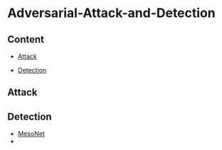 # Adversarial-Attack-and-Detection

## Content

- [Attack](#attack)

- [Detection](#detection)

## Attack







## Detection

- <a href="../docs/MesoNet.md">MesoNet</a>
- 

